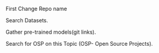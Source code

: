 First Change Repo name 

Search Datasets.

Gather pre-trained models(git links).

Search for OSP on this Topic (OSP- Open Source Projects).
